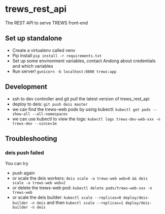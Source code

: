 # trews_rest_api
The REST API to serve TREWS front-end

## Set up standalone
- Create a virtualenv called venv
- Pip Install `pip install -r requirements.txt`
- Set up some environment variables, contact Andong about credentials and which variables
- Run server! `gunicorn -b localhost:8000 trews:app`

## Development
- ssh to dev controller and git pull the latest version of trews_rest_api
- deploy to deis: `git push deis master`
- we can find the trews-web pods by using kubectl: `kubectl get pods --show-all --all-namespaces`
- we can use kubectl to view the logs: `kubectl logs trews-dev-web-xxx -n trews-dev --since=1m`

## Troubleshooting
### deis push failed
You can try
- push again
- or scale the deis workers: `deis scale -a trews-web web=0 && deis scale -a trews-web web=2`
- or delete the trews-web pod: `kubectl delete pods/trews-web-xxx -n trews-web`
- or scale the deis builder: `kubectl scale --replicas=0 deploy/deis-builder -n deis` and then ``kubectl scale --replicas=1 deploy/deis-builder -n deis``